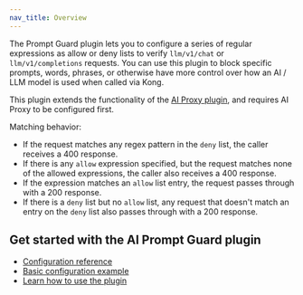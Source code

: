 ```yaml
---
nav_title: Overview
---
```


The Prompt Guard plugin lets you to configure a series of regular expressions as allow or deny lists to verify `llm/v1/chat` or `llm/v1/completions` requests.
You can use this plugin to block specific prompts, words, phrases, or otherwise have more control over how an AI / LLM model is used when called via Kong.

This plugin extends the functionality of the [AI Proxy plugin](/hub/kong-inc/ai-proxy/), and requires AI Proxy to be configured first.

Matching behavior:
* If the request matches any regex pattern in the `deny` list, the caller receives a 400 response.
* If there is any `allow` expression specified, but the request matches none of the allowed expressions, the caller also receives a 400 response.
* If the expression matches an `allow` list entry, the request passes through with a 200 response.
* If there is a `deny` list but no `allow` list, any request that doesn't match an entry on the `deny` list also passes through with a 200 response.

## Get started with the AI Prompt Guard plugin

* [Configuration reference](/hub/kong-inc/ai-prompt-guard/configuration/)
* [Basic configuration example](/hub/kong-inc/ai-prompt-guard/how-to/basic-example/)
* [Learn how to use the plugin](/hub/kong-inc/ai-prompt-guard/how-to/)
